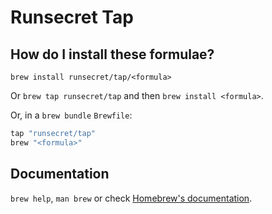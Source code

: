 # Runsecret Tap

## How do I install these formulae?

`brew install runsecret/tap/<formula>`

Or `brew tap runsecret/tap` and then `brew install <formula>`.

Or, in a `brew bundle` `Brewfile`:

```ruby
tap "runsecret/tap"
brew "<formula>"
```

## Documentation

`brew help`, `man brew` or check [Homebrew's documentation](https://docs.brew.sh).
